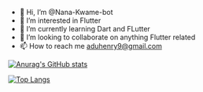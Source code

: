 - 👋 Hi, I’m @Nana-Kwame-bot
- 👀 I’m interested in Flutter
- 🌱 I’m currently learning Dart and FLutter
- 💞️ I’m looking to collaborate on anything Flutter related
- 📫 How to reach me aduhenry9@gmail.com

<!---
Nana-Kwame-bot/Nana-Kwame-bot is a ✨ special ✨ repository because its `README.md` (this file) appears on your GitHub profile.
You can click the Preview link to take a look at your changes.
--->
[![Anurag's GitHub stats](https://github-readme-stats.vercel.app/api?username=Nana-Kwame-bot&show_icons=true&theme=tokyonight&include_all_commits=true)](https://github.com/anuraghazra/github-readme-stats)

[![Top Langs](https://github-readme-stats.vercel.app/api/top-langs/?username=Nana-Kwame-bot&layout=compact)](https://github.com/anuraghazra/github-readme-stats)
